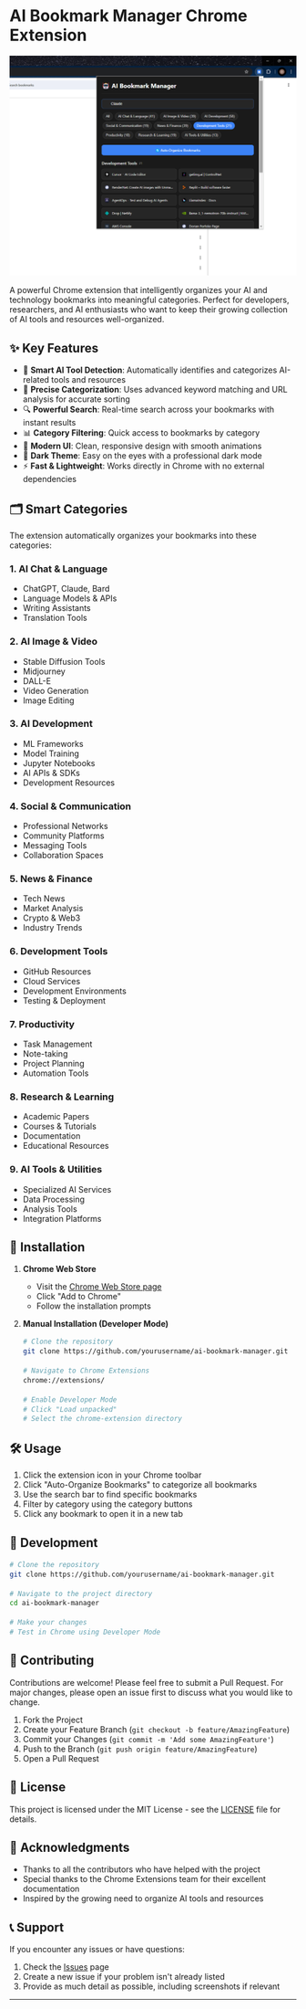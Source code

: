 # AI Bookmark Manager Chrome Extension

![AI Bookmark Manager](screenshots/preview.png)

A powerful Chrome extension that intelligently organizes your AI and technology bookmarks into meaningful categories. Perfect for developers, researchers, and AI enthusiasts who want to keep their growing collection of AI tools and resources well-organized.

## ✨ Key Features

- 🤖 **Smart AI Tool Detection**: Automatically identifies and categorizes AI-related tools and resources
- 🎯 **Precise Categorization**: Uses advanced keyword matching and URL analysis for accurate sorting
- 🔍 **Powerful Search**: Real-time search across your bookmarks with instant results
- 📊 **Category Filtering**: Quick access to bookmarks by category
- 💫 **Modern UI**: Clean, responsive design with smooth animations
- 🌙 **Dark Theme**: Easy on the eyes with a professional dark mode
- ⚡ **Fast & Lightweight**: Works directly in Chrome with no external dependencies

## 🗂️ Smart Categories

The extension automatically organizes your bookmarks into these categories:

### 1. AI Chat & Language
- ChatGPT, Claude, Bard
- Language Models & APIs
- Writing Assistants
- Translation Tools

### 2. AI Image & Video
- Stable Diffusion Tools
- Midjourney
- DALL-E
- Video Generation
- Image Editing

### 3. AI Development
- ML Frameworks
- Model Training
- Jupyter Notebooks
- AI APIs & SDKs
- Development Resources

### 4. Social & Communication
- Professional Networks
- Community Platforms
- Messaging Tools
- Collaboration Spaces

### 5. News & Finance
- Tech News
- Market Analysis
- Crypto & Web3
- Industry Trends

### 6. Development Tools
- GitHub Resources
- Cloud Services
- Development Environments
- Testing & Deployment

### 7. Productivity
- Task Management
- Note-taking
- Project Planning
- Automation Tools

### 8. Research & Learning
- Academic Papers
- Courses & Tutorials
- Documentation
- Educational Resources

### 9. AI Tools & Utilities
- Specialized AI Services
- Data Processing
- Analysis Tools
- Integration Platforms

## 🚀 Installation

1. **Chrome Web Store**
   - Visit the [Chrome Web Store page](https://chromewebstore.google.com/detail/ai-bookmark-manager/mpnmfjocciokodlnmenlopnalmdhaigh)
   - Click "Add to Chrome"
   - Follow the installation prompts

2. **Manual Installation (Developer Mode)**
   ```bash
   # Clone the repository
   git clone https://github.com/yourusername/ai-bookmark-manager.git
   
   # Navigate to Chrome Extensions
   chrome://extensions/
   
   # Enable Developer Mode
   # Click "Load unpacked"
   # Select the chrome-extension directory
   ```

## 🛠️ Usage

1. Click the extension icon in your Chrome toolbar
2. Click "Auto-Organize Bookmarks" to categorize all bookmarks
3. Use the search bar to find specific bookmarks
4. Filter by category using the category buttons
5. Click any bookmark to open it in a new tab

## 🔧 Development

```bash
# Clone the repository
git clone https://github.com/yourusername/ai-bookmark-manager.git

# Navigate to the project directory
cd ai-bookmark-manager

# Make your changes
# Test in Chrome using Developer Mode
```

## 📝 Contributing

Contributions are welcome! Please feel free to submit a Pull Request. For major changes, please open an issue first to discuss what you would like to change.

1. Fork the Project
2. Create your Feature Branch (`git checkout -b feature/AmazingFeature`)
3. Commit your Changes (`git commit -m 'Add some AmazingFeature'`)
4. Push to the Branch (`git push origin feature/AmazingFeature`)
5. Open a Pull Request

## 📄 License

This project is licensed under the MIT License - see the [LICENSE](LICENSE) file for details.

## 🙏 Acknowledgments

- Thanks to all the contributors who have helped with the project
- Special thanks to the Chrome Extensions team for their excellent documentation
- Inspired by the growing need to organize AI tools and resources

## 📞 Support

If you encounter any issues or have questions:

1. Check the [Issues](https://github.com/yourusername/ai-bookmark-manager/issues) page
2. Create a new issue if your problem isn't already listed
3. Provide as much detail as possible, including screenshots if relevant

---

